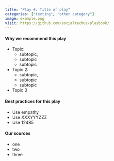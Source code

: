 ```yaml
---
title: "Play #: Title of play"
categories: ["texting", "other category"]
image: example.png
visit: https://github.com/socialtechus/playbook/
---
```


#### Why we recommend this play
* Topic:
  - subtopic,
  - subtopic
  - subtopic
* Topic 2:
  - subtopic,
  - subtopic
  - subtopic
* Topic 3

#### Best practices for this play
* Use empathy
* Use XXXYYYZZZ
* Use 12485

#### Our sources
* one
* two 
* three
